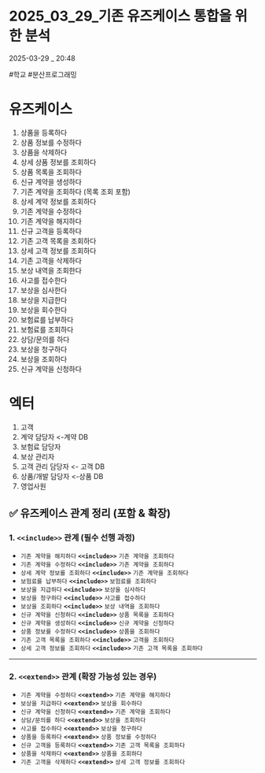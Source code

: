 
# 2025_03_29_기존 유즈케이스 통합을 위한 분석

2025-03-29 _ 20:48

#학교 #분산프로그래밍


# 유즈케이스

1. 상품을 등록하다
2. 상품 정보를 수정하다
3. 상품을 삭제하다
4. 상세 상품 정보를 조회하다
5. 상품 목록을 조회하다
6. 신규 계약을 생성하다
7. 기존 계약을 조회하다 (목록 조회 포함)
8. 상세 계약 정보를 조회하다
9. 기존 계약을 수정하다
10. 기존 계약을 해지하다
11. 신규 고객을 등록하다
12. 기존 고객 목록을 조회하다
13. 상세 고객 정보를 조회하다
14. 기존 고객을 삭제하다
15. 보상 내역을 조회한다
16. 사고를 접수한다
17. 보상을 심사한다
18. 보상을 지급한다
19. 보상을 회수한다
20. 보험료를 납부하다
21. 보험료를 조회하다
22. 상담/문의를 하다
23. 보상을 청구하다
24. 보상을 조회하다
25. 신규 계약을 신청하다
# 엑터

1. 고객
2. 계약 담당자 <-계약 DB
3. 보험료 담당자
4. 보상 관리자
5. 고객 관리 담당자 <- 고객 DB
6. 상품/개발 담당자 <-상품 DB
7. 영업사원


## **✅ 유즈케이스 관계 정리 (포함 & 확장)**

### **1. `<<include>>` 관계 (필수 선행 과정)**

- `기존 계약을 해지하다` **`<<include>>`** `기존 계약을 조회하다`
- `기존 계약을 수정하다` **`<<include>>`** `기존 계약을 조회하다`
- `상세 계약 정보를 조회하다` **`<<include>>`** `기존 계약을 조회하다`
- `보험료를 납부하다` **`<<include>>`** `보험료를 조회하다`
- `보상을 지급하다` **`<<include>>`** `보상을 심사하다`
- `보상을 청구하다` **`<<include>>`** `사고를 접수하다`
- `보상을 조회하다` **`<<include>>`** `보상 내역을 조회하다`
- `신규 계약을 신청하다` **`<<include>>`** `상품 목록을 조회하다`
- `신규 계약을 생성하다` **`<<include>>`** `신규 계약을 신청하다`
- `상품 정보를 수정하다` **`<<include>>`** `상품을 조회하다`
- `기존 고객 목록을 조회하다` **`<<include>>`** `고객을 조회하다`
- `상세 고객 정보를 조회하다` **`<<include>>`** `기존 고객 목록을 조회하다`

---

### **2. `<<extend>>` 관계 (확장 가능성 있는 경우)**

- `기존 계약을 수정하다` **`<<extend>>`** `기존 계약을 해지하다`
- `보상을 지급하다` **`<<extend>>`** `보상을 회수하다`
- `신규 계약을 신청하다` **`<<extend>>`** `기존 계약을 조회하다`
- `상담/문의를 하다` **`<<extend>>`** `보상을 조회하다`
- `사고를 접수하다` **`<<extend>>`** `보상을 청구하다`
- `상품을 등록하다` **`<<extend>>`** `상품 정보를 수정하다`
- `신규 고객을 등록하다` **`<<extend>>`** `기존 고객 목록을 조회하다`
- `상품을 삭제하다` **`<<extend>>`** `상품을 조회하다`
- `기존 고객을 삭제하다` **`<<extend>>`** `상세 고객 정보를 조회하다`